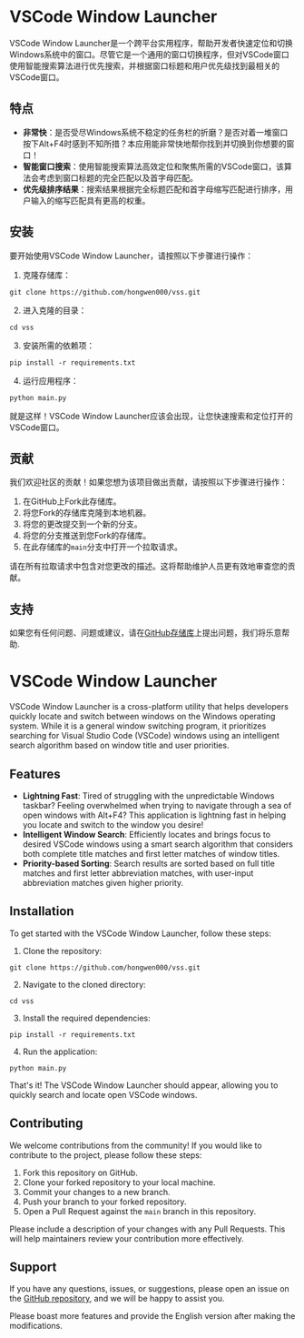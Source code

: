 # VSCode Window Launcher

VSCode Window Launcher是一个跨平台实用程序，帮助开发者快速定位和切换Windows系统中的窗口。尽管它是一个通用的窗口切换程序，但对VSCode窗口使用智能搜索算法进行优先搜索，并根据窗口标题和用户优先级找到最相关的VSCode窗口。

## 特点

- **非常快**：是否受尽Windows系统不稳定的任务栏的折磨？是否对着一堆窗口按下Alt+F4时感到不知所措？本应用能非常快地帮你找到并切换到你想要的窗口！
- **智能窗口搜索**：使用智能搜索算法高效定位和聚焦所需的VSCode窗口，该算法会考虑到窗口标题的完全匹配以及首字母匹配。
- **优先级排序结果**：搜索结果根据完全标题匹配和首字母缩写匹配进行排序，用户输入的缩写匹配具有更高的权重。

## 安装

要开始使用VSCode Window Launcher，请按照以下步骤进行操作：

1. 克隆存储库：

```
git clone https://github.com/hongwen000/vss.git
```

2. 进入克隆的目录：

```
cd vss
```

3. 安装所需的依赖项：

```
pip install -r requirements.txt
```

4. 运行应用程序：

```
python main.py
```

就是这样！VSCode Window Launcher应该会出现，让您快速搜索和定位打开的VSCode窗口。

## 贡献

我们欢迎社区的贡献！如果您想为该项目做出贡献，请按照以下步骤进行操作：

1. 在GitHub上Fork此存储库。
2. 将您Fork的存储库克隆到本地机器。
3. 将您的更改提交到一个新的分支。
4. 将您的分支推送到您Fork的存储库。
5. 在此存储库的`main`分支中打开一个拉取请求。

请在所有拉取请求中包含对您更改的描述。这将帮助维护人员更有效地审查您的贡献。


## 支持

如果您有任何问题、问题或建议，请在[GitHub存储库](https://github.com/hongwen000/vss/issues)上提出问题，我们将乐意帮助.

# VSCode Window Launcher

VSCode Window Launcher is a cross-platform utility that helps developers quickly locate and switch between windows on the Windows operating system. While it is a general window switching program, it prioritizes searching for Visual Studio Code (VSCode) windows using an intelligent search algorithm based on window title and user priorities.

## Features

- **Lightning Fast**: Tired of struggling with the unpredictable Windows taskbar? Feeling overwhelmed when trying to navigate through a sea of open windows with Alt+F4? This application is lightning fast in helping you locate and switch to the window you desire!
- **Intelligent Window Search**: Efficiently locates and brings focus to desired VSCode windows using a smart search algorithm that considers both complete title matches and first letter matches of window titles.
- **Priority-based Sorting**: Search results are sorted based on full title matches and first letter abbreviation matches, with user-input abbreviation matches given higher priority.

## Installation

To get started with the VSCode Window Launcher, follow these steps:

1. Clone the repository:

```
git clone https://github.com/hongwen000/vss.git
```

2. Navigate to the cloned directory:

```
cd vss
```

3. Install the required dependencies:

```
pip install -r requirements.txt
```

4. Run the application:

```
python main.py
```

That's it! The VSCode Window Launcher should appear, allowing you to quickly search and locate open VSCode windows.

## Contributing

We welcome contributions from the community! If you would like to contribute to the project, please follow these steps:

1. Fork this repository on GitHub.
2. Clone your forked repository to your local machine.
3. Commit your changes to a new branch.
4. Push your branch to your forked repository.
5. Open a Pull Request against the `main` branch in this repository.

Please include a description of your changes with any Pull Requests. This will help maintainers review your contribution more effectively.

## Support

If you have any questions, issues, or suggestions, please open an issue on the [GitHub repository](https://github.com/hongwen000/vss/issues), and we will be happy to assist you.

Please boast more features and provide the English version after making the modifications.
